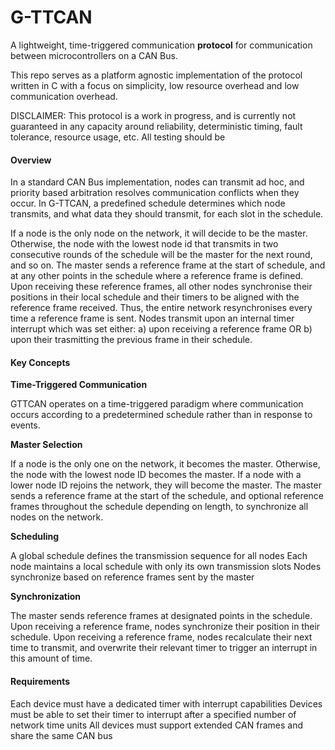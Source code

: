 # G-TTCAN

A lightweight, time-triggered communication **protocol** for communication between microcontrollers on a CAN Bus.

This repo serves as a platform agnostic implementation of the protocol written in C with a focus on simplicity, low resource overhead and low communication overhead.

DISCLAIMER: This protocol is a work in progress, and is currently not guaranteed in any capacity around reliability, deterministic timing, fault tolerance, resource usage, etc. All testing should be 

#### Overview

In a standard CAN Bus implementation, nodes can transmit ad hoc, and priority based arbitration resolves communication conflicts when they occur. In G-TTCAN, a predefined schedule determines which node transmits, and what data they should transmit, for each slot in the schedule.

If a node is the only node on the network, it will decide to be the master. Otherwise, the node with the lowest node id that transmits in two consecutive rounds of the schedule will be the master for the next round, and so on. The master sends a reference frame at the start of schedule, and at any other points in the schedule where a reference frame is defined. Upon receiving these reference frames, all other nodes synchronise their positions in their local schedule and their timers to be aligned with the reference frame received. Thus, the entire network resynchronises every time a reference frame is sent. Nodes transmit upon an internal timer interrupt which was set either: a) upon receiving a reference frame OR b) upon their trasmitting the previous frame in their schedule.

#### Key Concepts

**Time-Triggered Communication**

GTTCAN operates on a time-triggered paradigm where communication occurs according to a predetermined schedule rather than in response to events.

**Master Selection**

If a node is the only one on the network, it becomes the master. Otherwise, the node with the lowest node ID becomes the master. If a node with a lower node ID rejoins the network, they will become the master. The master sends a reference frame at the start of the schedule, and optional reference frames throughout the schedule depending on length, to synchronize all nodes on the network.

**Scheduling**

A global schedule defines the transmission sequence for all nodes
Each node maintains a local schedule with only its own transmission slots
Nodes synchronize based on reference frames sent by the master

**Synchronization**

The master sends reference frames at designated points in the schedule.
Upon receiving a reference frame, nodes synchronize their position in their schedule.
Upon receiving a reference frame, nodes recalculate their next time to transmit, and overwrite their relevant timer to trigger an interrupt in this amount of time.

#### Requirements

Each device must have a dedicated timer with interrupt capabilities
Devices must be able to set their timer to interrupt after a specified number of network time units
All devices must support extended CAN frames and share the same CAN bus
